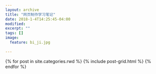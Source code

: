 ```yaml
---
layout: archive
title: "网页制作学习笔记"
date: 2018-1-4T14:25:45-04:00
modified:
excerpt: ""
tags: []
image: 
  feature: bi_ji.jpg
 
---
```



<div class="tiles">
{% for post in site.categories.rwd %}
  {% include post-grid.html %}
{% endfor %}
</div><!-- /.tiles 把所有categories 有 rwd 的列出来-->